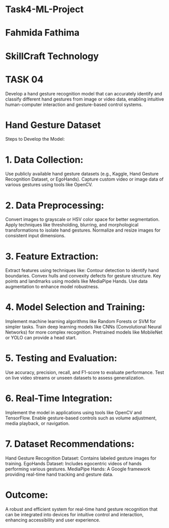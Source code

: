 # Task4-ML-Project
# Fahmida Fathima
# SkillCraft Technology 

 # TASK 04

Develop a hand gesture recognition model that can accurately identify and classify different hand gestures from image or video data, enabling intuitive human-computer interaction and gesture-based control systems.

# Hand Gesture Dataset

Steps to Develop the Model:

# 1. Data Collection:

Use publicly available hand gesture datasets (e.g., Kaggle, Hand Gesture Recognition Dataset, or EgoHands).
Capture custom video or image data of various gestures using tools like OpenCV.

# 2. Data Preprocessing:

Convert images to grayscale or HSV color space for better segmentation.
Apply techniques like thresholding, blurring, and morphological transformations to isolate hand gestures.
Normalize and resize images for consistent input dimensions.

# 3. Feature Extraction:

Extract features using techniques like:
Contour detection to identify hand boundaries.
Convex hulls and convexity defects for gesture structure.
Key points and landmarks using models like MediaPipe Hands.
Use data augmentation to enhance model robustness.

# 4. Model Selection and Training:

Implement machine learning algorithms like Random Forests or SVM for simpler tasks.
Train deep learning models like CNNs (Convolutional Neural Networks) for more complex recognition.
Pretrained models like MobileNet or YOLO can provide a head start.

# 5. Testing and Evaluation:

Use accuracy, precision, recall, and F1-score to evaluate performance.
Test on live video streams or unseen datasets to assess generalization.

# 6. Real-Time Integration:

Implement the model in applications using tools like OpenCV and TensorFlow.
Enable gesture-based controls such as volume adjustment, media playback, or navigation.

# 7. Dataset Recommendations:

Hand Gesture Recognition Dataset: Contains labeled gesture images for training.
EgoHands Dataset: Includes egocentric videos of hands performing various gestures.
MediaPipe Hands: A Google framework providing real-time hand tracking and gesture data.

# Outcome:
A robust and efficient system for real-time hand gesture recognition that can be integrated into devices for intuitive control and interaction, enhancing accessibility and user experience.
